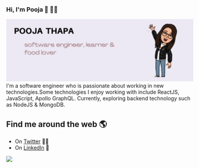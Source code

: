 ### Hi, I'm Pooja 👋 👩✨
<img src="https://raw.githubusercontent.com/PoojaMgr/PoojaMgr/master/POOJA THAPA (5) (1).jpg" alt="banner that says about Pooja Thapa"/>
I'm a software engineer who is passionate about working in new technologies.Some technologies I enjoy working with include ReactJS, JavaScript, Apollo GraphQL. Currently, exploring backend technology such as NodeJS & MongoDB.

## Find me around the web 🌎
 - On <a href="https://twitter.com/poojamgr">Twitter</a>  ✍🏾 
 - On <a href="https://www.linkedin.com/in/pooja-thapa">LinkedIn</a> 💼



<!--
**PoojaMgr/PoojaMgr** is a ✨ _special_ ✨ repository because its `README.md` (this file) appears on your GitHub profile.

Here are some ideas to get you started:

- 🔭 I’m currently working on ...
- 🌱 I’m currently learning ...
- 👯 I’m looking to collaborate on ...
- 🤔 I’m looking for help with ...
- 💬 Ask me about ...
- 📫 How to reach me: ...
- 😄 Pronouns: ...
- ⚡ Fun fact: ...
-->

![](https://komarev.com/ghpvc/?username=PoojaMgr&style=plastic)
